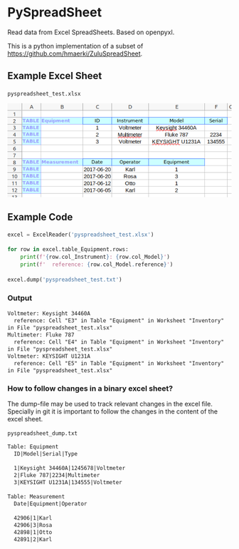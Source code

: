 # PySpreadSheet
Read data from Excel SpreadSheets. Based on openpyxl.

This is a python implementation of a subset of https://github.com/hmaerki/ZuluSpreadSheet.

## Example Excel Sheet

`pyspreadsheet_test.xlsx`

![Kiku](images/tables.png)

## Example Code

```python
excel = ExcelReader('pyspreadsheet_test.xlsx')

for row in excel.table_Equipment.rows:
    print(f'{row.col_Instrument}: {row.col_Model}')
    print(f'  reference: {row.col_Model.reference}')

excel.dump('pyspreadsheet_test.txt')
```

### Output

```text
Voltmeter: Keysight 34460A
  reference: Cell "E3" in Table "Equipment" in Worksheet "Inventory" in File "pyspreadsheet_test.xlsx"
Multimeter: Fluke 787
  reference: Cell "E4" in Table "Equipment" in Worksheet "Inventory" in File "pyspreadsheet_test.xlsx"
Voltmeter: KEYSIGHT U1231A
  reference: Cell "E5" in Table "Equipment" in Worksheet "Inventory" in File "pyspreadsheet_test.xlsx"
```

### How to follow changes in a binary excel sheet?

The dump-file may be used to track relevant changes in the excel file. Specially in git it is important to follow the changes in the content of the excel sheet.

`pyspreadsheet_dump.txt`
```text
Table: Equipment
  ID|Model|Serial|Type

  1|Keysight 34460A|1245678|Voltmeter
  2|Fluke 787|2234|Multimeter
  3|KEYSIGHT U1231A|134555|Voltmeter

Table: Measurement
  Date|Equipment|Operator

  42906|1|Karl
  42906|3|Rosa
  42898|1|Otto
  42891|2|Karl
```

